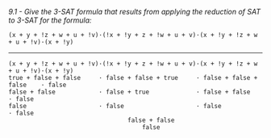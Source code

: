*9.1 - Give the 3-SAT formula that results from applying the reduction of SAT to 3-SAT for the formula:*
```
(x + y + !z + w + u + !v)·(!x + !y + z + !w + u + v)·(x + !y + !z + w + u + !v)·(x + !y)
```
***
```
(x + y + !z + w + u + !v)·(!x + !y + z + !w + u + v)·(x + !y + !z + w + u + !v)·(x + !y)
true + false + false     · false + false + true     · false + false + false    · false
false + false            · false + true             · false + false            · false
false                    · false                    · false                    · false
                                 false + false
                                     false
```
